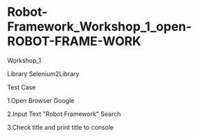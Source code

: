 # Robot-Framework_Workshop_1_open-ROBOT-FRAME-WORK

Workshop_1

Library    Selenium2Library

Test Case

  1.Open Browser Google
  
  2.Input Text "Robot Framework" Search
  
  3.Check title and print title to console

